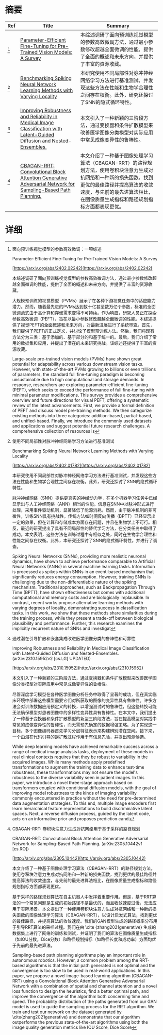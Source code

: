 # 摘要

| Ref | Title | Summary |
| --- | --- | --- |
| [^1] | [Parameter-Efficient Fine-Tuning for Pre-Trained Vision Models: A Survey](https://arxiv.org/abs/2402.02242) | 本综述调研了面向预训练视觉模型的参数高效微调方法，通过最小参数修改超越全面微调的性能，提供了全面的概述和未来方向，并提供了丰富的资源收藏。 |
| [^2] | [Benchmarking Spiking Neural Network Learning Methods with Varying Locality](https://arxiv.org/abs/2402.01782) | 本研究使用不同局部性对脉冲神经网络学习方法进行基准测试，并发现这些方法在性能和生物学合理性之间存在权衡。此外，研究还探讨了SNN的隐式循环特性。 |
| [^3] | [Improving Robustness and Reliability in Medical Image Classification with Latent-Guided Diffusion and Nested-Ensembles.](http://arxiv.org/abs/2310.15952) | 本文引入了一种新颖的三阶段方法，通过变换器和条件扩散模型来改善医学图像分类模型对实际应用中常见成像变异性的鲁棒性。 |
| [^4] | [CBAGAN-RRT: Convolutional Block Attention Generative Adversarial Network for Sampling-Based Path Planning.](http://arxiv.org/abs/2305.10442) | 本文介绍了一种基于图像处理学习算法（CBAGAN-RRT）的路径规划方法，使用卷积块注意力生成对抗网络和一种新的损失函数，找到更优的最佳路径并提高算法的收敛速度，与先前的最先进算法相比，在图像质量生成指标和路径规划指标方面都表现更优。 |

# 详细

[^1]: 面向预训练视觉模型的参数高效微调：一项综述

    Parameter-Efficient Fine-Tuning for Pre-Trained Vision Models: A Survey

    [https://arxiv.org/abs/2402.02242](https://arxiv.org/abs/2402.02242)

    本综述调研了面向预训练视觉模型的参数高效微调方法，通过最小参数修改超越全面微调的性能，提供了全面的概述和未来方向，并提供了丰富的资源收藏。

    

    大规模预训练的视觉模型（PVMs）展示了在各种下游视觉任务中的适应能力潜力。然而，随着最先进的PVMs达到数十亿甚至数万亿个参数，标准的全面微调范式由于高计算和存储需求变得不可持续。作为响应，研究人员正在探索参数高效微调（PEFT），旨在以最小参数修改超越全面微调的性能。本综述提供了视觉PEFT的全面概述和未来方向，对最新进展进行了系统审查。首先，我们提供了PEFT的正式定义，并讨论了模型预训练方法。然后，我们将现有方法分为三类：基于添加的、基于部分的和基于统一的。最后，我们介绍了常用的数据集和应用，并提出了潜在的未来研究挑战。该综述还提供了丰富的资源收藏。

    Large-scale pre-trained vision models (PVMs) have shown great potential for adaptability across various downstream vision tasks. However, with state-of-the-art PVMs growing to billions or even trillions of parameters, the standard full fine-tuning paradigm is becoming unsustainable due to high computational and storage demands. In response, researchers are exploring parameter-efficient fine-tuning (PEFT), which seeks to exceed the performance of full fine-tuning with minimal parameter modifications. This survey provides a comprehensive overview and future directions for visual PEFT, offering a systematic review of the latest advancements. First, we provide a formal definition of PEFT and discuss model pre-training methods. We then categorize existing methods into three categories: addition-based, partial-based, and unified-based. Finally, we introduce the commonly used datasets and applications and suggest potential future research challenges. A comprehensive collection of resources is
    
[^2]: 使用不同局部性对脉冲神经网络学习方法进行基准测试

    Benchmarking Spiking Neural Network Learning Methods with Varying Locality

    [https://arxiv.org/abs/2402.01782](https://arxiv.org/abs/2402.01782)

    本研究使用不同局部性对脉冲神经网络学习方法进行基准测试，并发现这些方法在性能和生物学合理性之间存在权衡。此外，研究还探讨了SNN的隐式循环特性。

    

    脉冲神经网络（SNN）提供更真实的神经动力学，在多个机器学习任务中已经显示出与人工神经网络（ANN）相当的性能。信息在SNN中以脉冲形式进行处理，采用事件驱动机制，显著降低了能源消耗。然而，由于脉冲机制的非可微性，训练SNN具有挑战性。传统方法如时间反向传播（BPTT）已经显示出一定的效果，但在计算和存储成本方面存在问题，并且在生物学上不可行。相反，最近的研究提出了具有不同局部性的替代学习方法，在分类任务中取得了成功。本文表明，这些方法在训练过程中有相似之处，同时在生物学合理性和性能之间存在权衡。此外，本研究还探讨了SNN的隐式循环特性，并进行了调查。

    Spiking Neural Networks (SNNs), providing more realistic neuronal dynamics, have shown to achieve performance comparable to Artificial Neural Networks (ANNs) in several machine learning tasks. Information is processed as spikes within SNNs in an event-based mechanism that significantly reduces energy consumption. However, training SNNs is challenging due to the non-differentiable nature of the spiking mechanism. Traditional approaches, such as Backpropagation Through Time (BPTT), have shown effectiveness but comes with additional computational and memory costs and are biologically implausible. In contrast, recent works propose alternative learning methods with varying degrees of locality, demonstrating success in classification tasks. In this work, we show that these methods share similarities during the training process, while they present a trade-off between biological plausibility and performance. Further, this research examines the implicitly recurrent nature of SNNs and investigat
    
[^3]: 通过潜在引导扩散和嵌套集成改进医学图像分类的鲁棒性和可靠性

    Improving Robustness and Reliability in Medical Image Classification with Latent-Guided Diffusion and Nested-Ensembles. (arXiv:2310.15952v2 [cs.LG] UPDATED)

    [http://arxiv.org/abs/2310.15952](http://arxiv.org/abs/2310.15952)

    本文引入了一种新颖的三阶段方法，通过变换器和条件扩散模型来改善医学图像分类模型对实际应用中常见成像变异性的鲁棒性。

    

    尽管深度学习模型在各种医学图像分析任务中取得了显著的成功，但在真实临床环境中部署这些模型需要它们对所获取的图像的变异性具有鲁棒性。许多方法会对训练数据应用预定义的转换，以增强测试时的鲁棒性，但这些转换可能无法确保模型对患者图像中的多样性变异性具有鲁棒性。在本文中，我们提出了一种基于变换器和条件扩散模型的新型三阶段方法，旨在提高模型对实践中常见的成像变异性的鲁棒性，而无需预先确定的数据增强策略。为了实现这一目标，多个图像编码器首先学习分层特征表示来构建辨别潜在空间。接下来，一个由潜在代码引导的逆扩散过程作用于有信息先验，并提出预测候选。

    While deep learning models have achieved remarkable success across a range of medical image analysis tasks, deployment of these models in real clinical contexts requires that they be robust to variability in the acquired images. While many methods apply predefined transformations to augment the training data to enhance test-time robustness, these transformations may not ensure the model's robustness to the diverse variability seen in patient images. In this paper, we introduce a novel three-stage approach based on transformers coupled with conditional diffusion models, with the goal of improving model robustness to the kinds of imaging variability commonly encountered in practice without the need for pre-determined data augmentation strategies. To this end, multiple image encoders first learn hierarchical feature representations to build discriminative latent spaces. Next, a reverse diffusion process, guided by the latent code, acts on an informative prior and proposes prediction candi
    
[^4]: CBAGAN-RRT: 卷积块注意力生成对抗网络用于基于采样的路径规划

    CBAGAN-RRT: Convolutional Block Attention Generative Adversarial Network for Sampling-Based Path Planning. (arXiv:2305.10442v1 [cs.RO])

    [http://arxiv.org/abs/2305.10442](http://arxiv.org/abs/2305.10442)

    本文介绍了一种基于图像处理学习算法（CBAGAN-RRT）的路径规划方法，使用卷积块注意力生成对抗网络和一种新的损失函数，找到更优的最佳路径并提高算法的收敛速度，与先前的最先进算法相比，在图像质量生成指标和路径规划指标方面都表现更优。

    

    基于采样的路径规划算法在自主机器人中发挥着重要作用。但是，基于RRT算法的一个常见问题是生成的初始路径不是最优的，而且收敛速度过慢，无法应用于实际场景。本文提出了一种使用卷积块注意力生成对抗网络和一种新的损失函数的图像处理学习算法（CBAGAN-RRT），以设计启发式算法，找到更优的最佳路径，并提高算法的收敛速度。我们的GAN模型生成的路径概率分布用于引导RRT算法的采样过程。我们在由 \cite {zhang2021generative} 生成的数据集上进行了网络的训练和测试，并证明了我们的算法在图像质量生成指标（如IOU分数，Dice分数）和路径规划指标（如路径长度和成功率）方面均优于先前的最先进算法。

    Sampling-based path planning algorithms play an important role in autonomous robotics. However, a common problem among the RRT-based algorithms is that the initial path generated is not optimal and the convergence is too slow to be used in real-world applications. In this paper, we propose a novel image-based learning algorithm (CBAGAN-RRT) using a Convolutional Block Attention Generative Adversarial Network with a combination of spatial and channel attention and a novel loss function to design the heuristics, find a better optimal path, and improve the convergence of the algorithm both concerning time and speed. The probability distribution of the paths generated from our GAN model is used to guide the sampling process for the RRT algorithm. We train and test our network on the dataset generated by \cite{zhang2021generative} and demonstrate that our algorithm outperforms the previous state-of-the-art algorithms using both the image quality generation metrics like IOU Score, Dice Score
    

